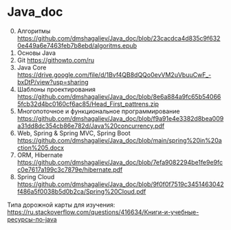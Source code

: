 # Java_doc
0.  Алгоритмы  https://github.com/dmshagaliev/Java_doc/blob/23cacdca4d835c9f6320e449a6e7463feb7b8ebd/algoritms.epub
1.	Основы Java 
2.	Git https://githowto.com/ru
3.	Java Core https://drive.google.com/file/d/1Bvf4QB8dQQo0evVM2uVbuuCwF_-bxDtP/view?usp=sharing
4.	Шаблоны проектирования https://github.com/dmshagaliev/Java_doc/blob/8e6a884a9fc65b540665fcb32d4bc0160cf6ac85/Head_First_pattrens.zip
5.	Многопоточное и функциональное программирование https://github.com/dmshagaliev/Java_doc/blob/f9a91e4e3382d8bea009a31dd8dc354cb86e782d/Java%20concurrency.pdf
6.	Web, Spring & Spring MVC, Spring Boot https://github.com/dmshagaliev/Java_doc/blob/main/spring%20in%20action%205.docx
7.	ORM, Hibernate https://github.com/dmshagaliev/Java_doc/blob/7efa9082294be1fe9e9fcc0e7617a199c3c7879e/hibernate.pdf
8.	Spring Cloud https://github.com/dmshagaliev/Java_doc/blob/9f0f0f7519c3451463042f486a5f0038b5d0b2ca/Spring%20Cloud.pdf

Типа дорожной карты для изучения:
https://ru.stackoverflow.com/questions/416634/Книги-и-учебные-ресурсы-по-java
